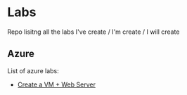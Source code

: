 # Labs
Repo lisitng all the labs I've create / I'm create / I will create

## Azure
List of azure labs:

- [Create a VM + Web Server](https://github.com/DanielDominguezBender/Azure-Create-a-VM-machine)
